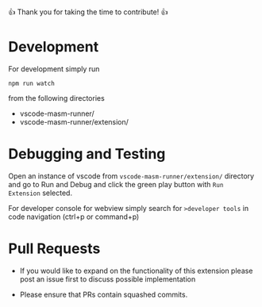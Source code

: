 👍 Thank you for taking the time to contribute! 👍

# Development

For development simply run

`npm run watch`

from the following directories

- vscode-masm-runner/
- vscode-masm-runner/extension/

# Debugging and Testing

Open an instance of vscode from `vscode-masm-runner/extension/` directory and go to Run and Debug and click the green play button with `Run Extension` selected.

For developer console for webview simply search for `>developer tools` in code navigation (ctrl+p or command+p)

# Pull Requests

- If you would like to expand on the functionality of this extension please post an issue first to discuss possible implementation

- Please ensure that PRs contain squashed commits.
